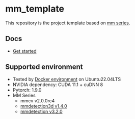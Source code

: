 # mm_template

This repository is the project template based on [mm series](https://github.com/open-mmlab).

## Docs

- [Get started](docs/get_started.md)

## Supported environment

- Tested by [Docker environment](Dockerfile) on Ubuntu22.04LTS
- NVIDIA dependency: CUDA 11.1 + cuDNN 8
- Pytorch: 1.9.0
- MM Series
  - mmcv v2.0.0rc4
  - [mmdetection3d v1.4.0](https://github.com/open-mmlab/mmdetection3d/tree/v1.4.0)
  - [mmdetection v3.2.0](https://github.com/open-mmlab/mmdetection/tree/v3.2.0)

